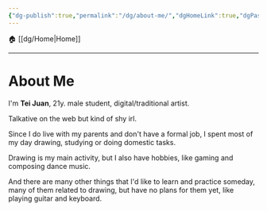 ```yaml
---
{"dg-publish":true,"permalink":"/dg/about-me/","dgHomeLink":true,"dgPassFrontmatter":false}
---
```


🏠 [[dg/Home|Home]]
____
# About Me

I'm **Tei Juan**, 21y. male student, digital/traditional artist.

Talkative on the web but kind of shy irl.

Since I do live with my parents and don't have a formal job, I spent most of my day drawing, studying or doing domestic tasks.

Drawing is my main activity, but I also have hobbies, like gaming and composing dance music.

And there are many other things that I'd like to learn and practice someday, many of them related to drawing, but have no plans for them yet, like playing guitar and keyboard.